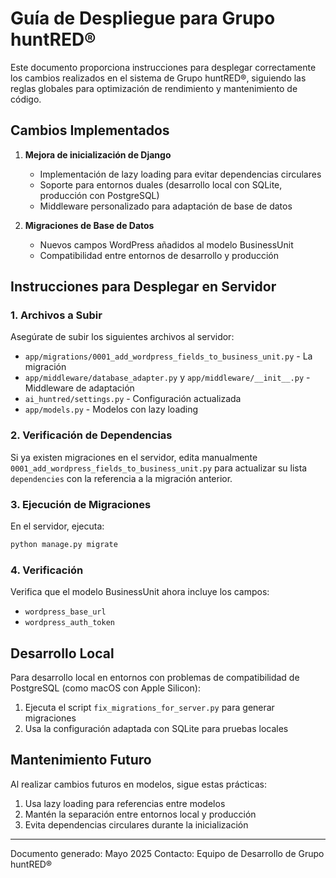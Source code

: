 # Guía de Despliegue para Grupo huntRED®

Este documento proporciona instrucciones para desplegar correctamente los cambios realizados en el sistema de Grupo huntRED®, siguiendo las reglas globales para optimización de rendimiento y mantenimiento de código.

## Cambios Implementados

1. **Mejora de inicialización de Django**
   - Implementación de lazy loading para evitar dependencias circulares
   - Soporte para entornos duales (desarrollo local con SQLite, producción con PostgreSQL)
   - Middleware personalizado para adaptación de base de datos

2. **Migraciones de Base de Datos**
   - Nuevos campos WordPress añadidos al modelo BusinessUnit
   - Compatibilidad entre entornos de desarrollo y producción

## Instrucciones para Desplegar en Servidor

### 1. Archivos a Subir
Asegúrate de subir los siguientes archivos al servidor:

- `app/migrations/0001_add_wordpress_fields_to_business_unit.py` - La migración
- `app/middleware/database_adapter.py` y `app/middleware/__init__.py` - Middleware de adaptación
- `ai_huntred/settings.py` - Configuración actualizada
- `app/models.py` - Modelos con lazy loading

### 2. Verificación de Dependencias
Si ya existen migraciones en el servidor, edita manualmente `0001_add_wordpress_fields_to_business_unit.py` 
para actualizar su lista `dependencies` con la referencia a la migración anterior.

### 3. Ejecución de Migraciones
En el servidor, ejecuta:
```bash
python manage.py migrate
```

### 4. Verificación
Verifica que el modelo BusinessUnit ahora incluye los campos:
- `wordpress_base_url`
- `wordpress_auth_token`

## Desarrollo Local

Para desarrollo local en entornos con problemas de compatibilidad de PostgreSQL (como macOS con Apple Silicon):

1. Ejecuta el script `fix_migrations_for_server.py` para generar migraciones
2. Usa la configuración adaptada con SQLite para pruebas locales

## Mantenimiento Futuro

Al realizar cambios futuros en modelos, sigue estas prácticas:

1. Usa lazy loading para referencias entre modelos
2. Mantén la separación entre entornos local y producción
3. Evita dependencias circulares durante la inicialización

---

Documento generado: Mayo 2025
Contacto: Equipo de Desarrollo de Grupo huntRED®
